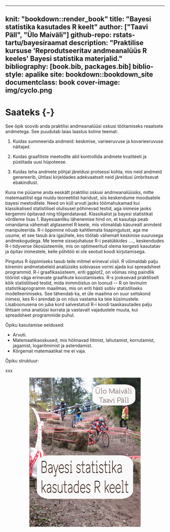 
--- 
knit: "bookdown::render_book"
title: "Bayesi statistika kasutades R keelt"
author: ["Taavi Päll", "Ülo Maiväli"]
github-repo: rstats-tartu/bayesiraamat
description: "Praktilise kursuse 'Reprodutseeritav andmeanalüüs R keeles' Bayesi statistika materjalid."
bibliography: [book.bib, packages.bib]
biblio-style: apalike
site: bookdown::bookdown_site
documentclass: book
cover-image: img/cyclo.png
---

# Saateks {-}

See õpik soovib anda praktilisi andmeanalüüsi oskusi töötamiseks reaalsete andmetega. See puudutab laias laastus kolme teemat: 

1. Kuidas summeerida andmeid: keskmise, varieeruvuse ja kovarieeruvuse näitajad. 

2. Kuidas graafiliste meetodite abil kontrollida andmete kvaliteeti ja püstitada uusi hüpoteese.

3. Kuidas teha andmete põhjal järeldusi protsessi kohta, mis neid andmeid genereerib, ühtlasi kirjeldades adekvaatselt neid järeldusi ümbritsevat ebakindlust.

Kuna me püüame anda eeskätt praktilisi oskusi andmeanalüüsiks, mitte matemaatilist ega muidu teoreetilist haridust, siis keskendume moodsatele bayesi meetoditele. Need on küll arvuti jaoks töömahukamad kui klassikalised statistilisel olulisusel põhinevad testid, aga inimese jaoks kergemini õpitavad ning tõlgendatavad. Klassikalist ja bayesi statistikat võrdleme lisas 1. Bayesiaanliku lähenemise hind on, et kasutaja peab omandama vähemalt algtasemel R keele, mis võimaldab käsurealt anmdeid manipuleerida. R-i õppimine nõuab kahtlemata lisapingutust, aga me usume, et see tasub ära igaühele, kes töötab vähemalt keskmise suurusega andmekogudega. Me teeme sissejuhatuse R-i peatükkides ...., keskendudes R-i tidyverse ökosüsteemile, mis on optimeeritud olema kergesti kasutatav ja õpitav inimestele, kelle põhitöö ei ole seotud koodi kirjutamisega.  

Pingutus R õppimiseks tasub teile mitmel erineval viisil. R võimaldab palju kiiremini andmetabeleid analüüsiks sobivasse vormi  ajada kui spreadsheet programmid. R-i graafikasüsteem, eriti ggplot2, on võimas ning paindlik tööriist väga erinevate graafikute koostamiseks. R-s jooksevad praktiliselt kõik statistilised testid, mida inimmõistus on loonud -- R on levinuim statistikaprogramm maailmas, mis on eriti hästi sobiv statistiliseks modelleerimiseks. See tähendab ka, et üle maailma on suur seltskond inimesi, kes R-i arendab ja on nõus vastama ka teie küsimustele. Lisaboonusena on juba kord salvestatud R-i koodi taaskasutades palju lihtsam oma analüüsi korrata ja vastavalt vajadustele muuta, kui spreadsheet programmide puhul.    

Õpiku kasutamise eeldused:
- Arvuti.
- Matemaatikaoskused, mis hõlmavad liitmist, lahutamist, korrutamist, jagamist, logaritmimist ja astendamist. 
- Kõrgemat matemaatikat me ei vaja. 

Õpiku struktuur:


xxx

<img src="img/cyclo.png" width="70%" style="display: block; margin: auto;" />




